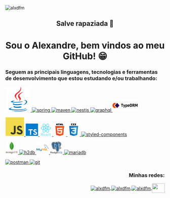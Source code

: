 <p align="left"> <img src="https://komarev.com/ghpvc/?username=alxdfm&label=Profile%20views&color=0e75b6&style=flat" alt="alxdfm" /> </p>

<h2 align="center">Salve rapaziada 🤙</h2>
<h1 align="center">Sou o Alexandre, bem vindos ao meu GitHub! 😁</h1>
<h3 align="left">Seguem as principais linguagens, tecnologias e ferramentas de desenvolvimento que estou estudando e/ou trabalhando:</h3>

<p align="left">
  <a href="https://www.java.com" target="_blank" rel="noreferrer"> 
    <img src="https://raw.githubusercontent.com/devicons/devicon/master/icons/java/java-original.svg" alt="java" width="80" height="80"/> 
  </a> 
  <a href="https://spring.io/" target="_blank" rel="noreferrer"> 
    <img src="https://www.vectorlogo.zone/logos/springio/springio-icon.svg" alt="spring" width="40" height="40"/> 
  </a>
  <a href="https://maven.apache.org/" target="_blank" rel="noreferrer"> 
    <img src="https://www.clipartmax.com/png/full/182-1826627_apache-maven.png" alt="maven" width="40" height="40"/> 
  </a>
  <a href="https://nestjs.com/" target="_blank" rel="noreferrer"> 
    <img src="https://d33wubrfki0l68.cloudfront.net/e937e774cbbe23635999615ad5d7732decad182a/26072/logo-small.ede75a6b.svg" alt="nestjs" width="40" height="40"/> 
  </a>
  <a href="https://graphql.org/" target="_blank" rel="noreferrer"> 
    <img src="https://graphql.org/img/logo.svg" alt="graphql" width="40" height="40"/> 
  </a>
  <a href="https://typeorm.io/" target="_blank" rel="noreferrer"> 
    <img src="https://github.com/typeorm/typeorm/raw/master/resources/logo_big.png" alt="typeorm" width="80" height="40"/> 
  </a>
</p>
<p align="left"> 
  <a href="https://developer.mozilla.org/en-US/docs/Web/JavaScript" target="_blank" rel="noreferrer"> 
    <img src="https://raw.githubusercontent.com/devicons/devicon/master/icons/javascript/javascript-original.svg" alt="javascript" width="60" height="60"/> 
  </a>
  <a href="https://www.typescriptlang.org/" target="_blank" rel="noreferrer"> 
    <img src="https://raw.githubusercontent.com/devicons/devicon/master/icons/typescript/typescript-original.svg" alt="typescript" width="40" height="40"/> 
  </a>
  <a href="https://reactjs.org/" target="_blank" rel="noreferrer"> 
    <img src="https://raw.githubusercontent.com/devicons/devicon/master/icons/react/react-original-wordmark.svg" alt="react" width="40" height="40"/> 
  </a>
  <a href="https://www.w3.org/html/" target="_blank" rel="noreferrer"> 
    <img src="https://raw.githubusercontent.com/devicons/devicon/master/icons/html5/html5-original-wordmark.svg" alt="html5" width="40" height="40"/> 
  </a>
  <a href="https://www.w3schools.com/css/" target="_blank" rel="noreferrer"> 
    <img src="https://raw.githubusercontent.com/devicons/devicon/master/icons/css3/css3-original-wordmark.svg" alt="css3" width="40" height="40"/> 
  </a>
  <a href="https://styled-components.com/" target="_blank" rel="noreferrer"> 
    <img src="https://styled-components.com/logo.png" alt="styled-components" width="40" height="40"/> 
  </a>
</p>
<p align="left"> 
  <a href="https://www.mongodb.com/" target="_blank" rel="noreferrer"> 
    <img src="https://raw.githubusercontent.com/devicons/devicon/master/icons/mongodb/mongodb-original-wordmark.svg" alt="mongodb" width="40" height="40"/> 
  </a> 
  <a href="https://www.h2database.com/html/main.html" target="_blank" rel="noreferrer"> 
    <img src="https://www.h2database.com/html/images/h2-logo-2.png" alt="h2db" width="40" height="40"/> 
  </a> 
  <a href="https://www.mysql.com/" target="_blank" rel="noreferrer"> 
    <img src="https://raw.githubusercontent.com/devicons/devicon/master/icons/mysql/mysql-original-wordmark.svg" alt="mysql" width="40" height="40"/> 
  </a> 
  <a href="https://www.postgresql.org" target="_blank" rel="noreferrer"> 
    <img src="https://raw.githubusercontent.com/devicons/devicon/master/icons/postgresql/postgresql-original-wordmark.svg" alt="postgresql" width="40" height="40"/> 
  </a> 
  <a href="https://mariadb.org/" target="_blank" rel="noreferrer"> 
    <img src="https://www.vectorlogo.zone/logos/mariadb/mariadb-icon.svg" alt="mariadb" width="40" height="40"/> 
  </a>
</p>
<p align="left">
  <a href="https://postman.com" target="_blank" rel="noreferrer"> 
    <img src="https://www.vectorlogo.zone/logos/getpostman/getpostman-icon.svg" alt="postman" width="40" height="40"/> 
  </a>
  <a href="https://git-scm.com/" target="_blank" rel="noreferrer"> 
    <img src="https://www.vectorlogo.zone/logos/git-scm/git-scm-icon.svg" alt="git" width="40" height="40"/> 
  </a>
</p>


  <h3 align="right">Minhas redes:</h3>
  <p align="right">
    <a href="https://linkedin.com/in/alxdfm" target="blank">
      <img align="center" src="https://raw.githubusercontent.com/rahuldkjain/github-profile-readme-generator/master/src/images/icons/Social/linked-in-alt.svg" alt="alxdfm" height="30" width="40" />
    </a>
    <a href="https://fb.com/alxdfm" target="blank">
      <img align="center" src="https://raw.githubusercontent.com/rahuldkjain/github-profile-readme-generator/master/src/images/icons/Social/facebook.svg" alt="alxdfm" height="30" width="40" />
    </a>
    <a href="https://instagram.com/alxdfm" target="blank">
      <img align="center" src="https://raw.githubusercontent.com/rahuldkjain/github-profile-readme-generator/master/src/images/icons/Social/instagram.svg" alt="alxdfm" height="30" width="40" />
    </a>
    <a href = "mailto:alexandre.fragamachado@gmail.com" target="blank">
      <img align="center" src="https://www.clipartmax.com/png/full/10-107354_first-priority-clipart-gmail-logo.png" height="30" width="40" />
    </a>
  </p>
